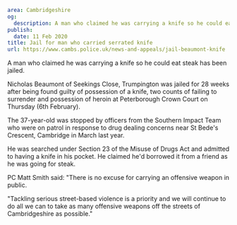 ```yaml
area: Cambridgeshire
og:
  description: A man who claimed he was carrying a knife so he could eat steak has been jailed.
publish:
  date: 11 Feb 2020
title: Jail for man who carried serrated knife
url: https://www.cambs.police.uk/news-and-appeals/jail-beaumont-knife
```

A man who claimed he was carrying a knife so he could eat steak has been jailed.

Nicholas Beaumont of Seekings Close, Trumpington was jailed for 28 weeks after being found guilty of possession of a knife, two counts of failing to surrender and possession of heroin at Peterborough Crown Court on Thursday (6th February).

The 37-year-old was stopped by officers from the Southern Impact Team who were on patrol in response to drug dealing concerns near St Bede's Crescent, Cambridge in March last year.

He was searched under Section 23 of the Misuse of Drugs Act and admitted to having a knife in his pocket. He claimed he'd borrowed it from a friend as he was going for steak.

PC Matt Smith said: "There is no excuse for carrying an offensive weapon in public.

"Tackling serious street-based violence is a priority and we will continue to do all we can to take as many offensive weapons off the streets of Cambridgeshire as possible."
